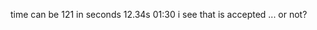 time can be 
               121 in seconds
               12.34s
               01:30 
               i see that is accepted ... or not?
